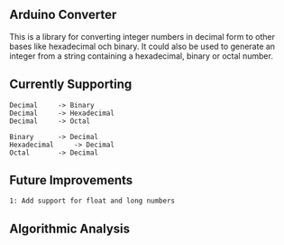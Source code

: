 
Arduino Converter
-----------------

This is a library for converting integer numbers in decimal form to other bases like hexadecimal och binary.
It could also be used to generate an integer from a string containing a hexadecimal, binary or octal number.


Currently Supporting
--------------------
	Decimal 	-> Binary
	Decimal 	-> Hexadecimal
	Decimal 	-> Octal
	
	Binary 		-> Decimal
	Hexadecimal 	-> Decimal
	Octal 		-> Decimal
	


Future Improvements
-------------------
	1: Add support for float and long numbers


Algorithmic Analysis
--------------------
